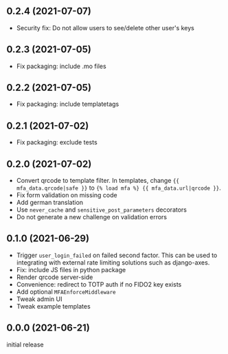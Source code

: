 0.2.4 (2021-07-07)
------------------

-   Security fix: Do not allow users to see/delete other user's keys


0.2.3 (2021-07-05)
------------------

-   Fix packaging: include .mo files


0.2.2 (2021-07-05)
------------------

-   Fix packaging: include templatetags


0.2.1 (2021-07-02)
------------------

-   Fix packaging: exclude tests


0.2.0 (2021-07-02)
------------------

-   Convert qrcode to template filter. In templates, change
    `{{ mfa_data.qrcode|safe }}` to `{% load mfa %} {{ mfa_data.url|qrcode }}`.
-   Fix form validation on missing code
-   Add german translation
-   Use `never_cache` and `sensitive_post_parameters` decorators
-   Do not generate a new challenge on validation errors


0.1.0 (2021-06-29)
------------------

-   Trigger `user_login_failed` on failed second factor. This can be used to
    integrating with external rate limiting solutions such as django-axes.
-   Fix: include JS files in python package
-   Render qrcode server-side
-   Convenience: redirect to TOTP auth if no FIDO2 key exists
-   Add optional `MFAEnforceMiddleware`
-   Tweak admin UI
-   Tweak example templates


0.0.0 (2021-06-21)
------------------

initial release

